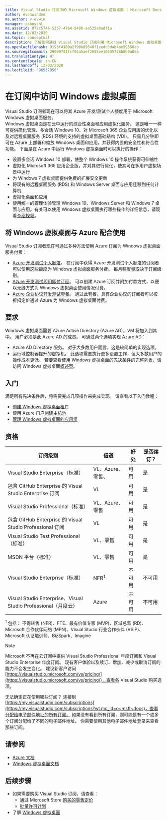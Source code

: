 ```yaml
---
title: Visual Studio 订阅中的 Microsoft Windows 虚拟桌面 | Microsoft Docs
author: evanwindom
ms.author: v-evwin
manager: cabuschl
ms.assetid: 872c5746-5357-4764-949b-aa525a0adf1a
ms.date: 12/02/2020
ms.topic: conceptual
description: 了解如何通过 Visual Studio 订阅利用 Microsoft Windows 虚拟桌面
ms.openlocfilehash: 9198f4180a2f98b89540f1eedc0dab4be59558ab
ms.sourcegitcommit: 29099741fcf94a5aef2655ee16605728b8b9a0ea
ms.translationtype: HT
ms.contentlocale: zh-CN
ms.lasthandoff: 12/03/2020
ms.locfileid: "96537950"
---
```

# <a name="access-windows-virtual-desktop-in-subscriptions"></a>在订阅中访问 Windows 虚拟桌面 
Visual Studio 订阅者现在可以将其 Azure 开发/测试个人额度用于 Microsoft Windows 虚拟桌面服务。  
Windows 虚拟桌面是在云中运行的综合性桌面和应用虚拟化服务。 这是唯一一种可提供简化管理、多会话 Windows 10、对 Microsoft 365 企业应用版的优化以及对远程桌面服务 (RDS) 环境的支持的虚拟桌面基础结构 (VDI)。 只需几分钟即可在 Azure 上部署和缩放 Windows 桌面和应用，并获得内置的安全性和符合性功能。
下面是在 Azure 中运行 Windows 虚拟桌面时可以执行的操作：
- 设置多会话 Windows 10 部署，使整个 Windows 10 操作系统获得可伸缩性
- 虚拟化 Microsoft 365 应用企业版，并对其进行优化，使其可在多用户虚拟场景中运行
- 为 Windows 7 虚拟桌面提供免费的扩展安全更新
- 将现有的远程桌面服务 (RDS) 和 Windows Server 桌面与应用迁移到任何计算机
- 虚拟化桌面和应用
- 使用统一的管理体验管理 Windows 10、Windows Server 和 Windows 7 桌面与应用。有关可以使用 Windows 虚拟桌面执行哪些操作的详细信息，请观看[介绍视频](/azure/virtual-desktop/overview)。

## <a name="use-windows-virtual-desktop-with-azure"></a>将 Windows 虚拟桌面与 Azure 配合使用 
Visual Studio 订阅者现在可通过多种方法使用 Azure 订阅为 Windows 虚拟桌面服务付费：
- [Azure 开发测试个人额度](vs-azure.md)。  在订阅中获得 Azure 开发测试个人额度的订阅者可以使用这些额度为 Windows 虚拟桌面服务付费。  每月额度量取决于订阅级别。
- [Azure 开发测试即用即付订阅](vs-azure-payg.md)。  可以创建 Azure 订阅并附加付款方式，以便以无缝方式为 Windows 虚拟桌面使用情况付费。 
- [Azure 企业协议开发测试套餐](azure-ea-devtest.md)。  通过此套餐，具有企业协议的订阅者可以按折扣定价通过 Azure 为 Windows 虚拟桌面付费。 

## <a name="requirements"></a>要求
Windows 虚拟桌面需要 Azure Active Directory (Azure AD)，VM 将加入到其中。  用户必须是此 Azure AD 的成员。  可通过两个选项实现 Azure AD：
- Azure AD Directory 服务。  对于大多数用户而言，这是较简单的实现选项。
- 运行域控制器提升的虚拟机。  此选项需要执行更多设置工作，但大多数用户的操作成本更低。
若要查看使用 Windows 虚拟桌面的先决条件的完整列表，请访问 Windows 虚拟桌面[概述页](/azure/virtual-desktop/overview#requirements)。 

## <a name="get-started"></a>入门 
满足所有先决条件后，将需要完成几项操作来完成实现。  请查看以下入门教程：
- [创建 Windows 虚拟桌面租户](/azure/virtual-desktop/virtual-desktop-fall-2019/tenant-setup-azure-active-directory)
- 使用 Azure 门户[创建主机池](/azure/virtual-desktop/create-host-pools-azure-marketplace)
- [管理 Windows 虚拟桌面的应用组](/azure/virtual-desktop/manage-app-groups)

## <a name="eligibility"></a>资格
| 订阅级别                                                 |     信道                                            | 好处                                                          | 是否续订？    |
|--------------------------------------------------------------------|---------------------------------------------------------|------------------------------------------------------------------|---------------|
| Visual Studio Enterprise（标准）   | VL、Azure、零售、 | 可用|  是          |
| 包含 GitHub Enterprise 的 Visual Studio Enterprise 订阅  | VL | 可用|  是          |
| Visual Studio Professional（标准） | VL、Azure、零售                                       | 可用                                                             |  是             |
| 包含 GitHub Enterprise 的 Visual Studio Professional 订阅 | VL                                       | 可用                                        |  是           |
| Visual Studio Test Professional（标准）                         | VL、零售                                              | 可用|  是          |
| MSDN 平台（标准）                                          | VL、零售                                              | 可用                                         |  是          |
| Visual Studio Enterprise（标准）  | NFR<sup>1</sup> |不可用  | 不可用 |
| Visual Studio Enterprise、Visual Studio Professional（月度云） | Azure | 不可用 | 不可用 |

<sup>1</sup>  包括：  不得转售 (NFR)、FTE、最有价值专家 (MVP)、区域总监 (RD)、Microsoft 合作伙伴网络 (MPN)、Visual Studio 行业合作伙伴 (VSIP)、Microsoft 认证培训师、BizSpark、Imagine

> [!NOTE]
> Microsoft 不再在云订阅中提供 Visual Studio Professional 年度订阅和 Visual Studio Enterprise 年度订阅。 现有客户体验以及续订、增加、减少或取消订阅的能力不会发生变化。 建议新客户访问 [https://visualstudio.microsoft.com/vs/pricing/](https://visualstudio.microsoft.com/vs/pricing/)，查看各 Visual Studio 购买选项。

无法确定正在使用哪些订阅？  连接到 [https://my.visualstudio.com/subscriptions](https://my.visualstudio.com/subscriptions?wt.mc_id=o~msft~docs)，查看分配给电子邮件地址的所有订阅。 如果没有看到所有订阅，则可能是有一个或多个订阅分配给了不同的电子邮件地址。  你需要使用其他电子邮件地址登录来查看那些订阅。

## <a name="see-also"></a>请参阅
- [Azure 文档](/azure/)
- [Windows 虚拟桌面文档](/azure/virtual-desktop/)

## <a name="next-steps"></a>后续步骤
-   如果需要购买 Visual Studio 订阅，请查看：
     - 通过 Microsoft Store [购买的零售定价](https://visualstudio.microsoft.com/vs/pricing/)
     - [批量许可计划](https://www.microsoft.com/licensing/default)
-   了解 [Windows 虚拟桌面](/azure/virtual-desktop/overview)